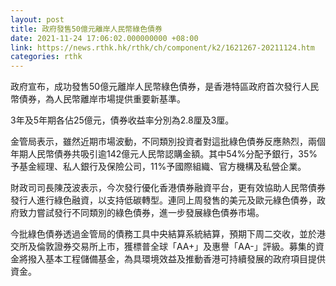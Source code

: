 ```yaml
---
layout: post
title: 政府發售50億元離岸人民幣綠色債券
date: 2021-11-24 17:06:02.000000000 +08:00
link: https://news.rthk.hk/rthk/ch/component/k2/1621267-20211124.htm
categories: rthk
---
```


政府宣布，成功發售50億元離岸人民幣綠色債券，是香港特區政府首次發行人民幣債券，為人民幣離岸市場提供重要新基準。

3年及5年期各佔25億元，債券收益率分別為2.8厘及3厘。

金管局表示，雖然近期市場波動，不同類別投資者對這批綠色債券反應熱烈，兩個年期人民幣債券共吸引逾142億元人民幣認購金額。其中54%分配予銀行，35%予基金經理、私人銀行及保險公司，11%予國際組織、官方機構及私營企業。

財政司司長陳茂波表示，今次發行優化香港債券融資平台，更有效協助人民幣債券發行人進行綠色融資，以支持低碳轉型。連同上周發售的美元及歐元綠色債券，政府致力嘗試發行不同類別的綠色債券，進一步發展綠色債券市場。

今批綠色債券透過金管局的債務工具中央結算系統結算，預期下周二交收，並於港交所及倫敦證券交易所上市，獲標普全球「AA+」及惠譽「AA-」評級。募集的資金將撥入基本工程儲備基金，為具環境效益及推動香港可持續發展的政府項目提供資金。
